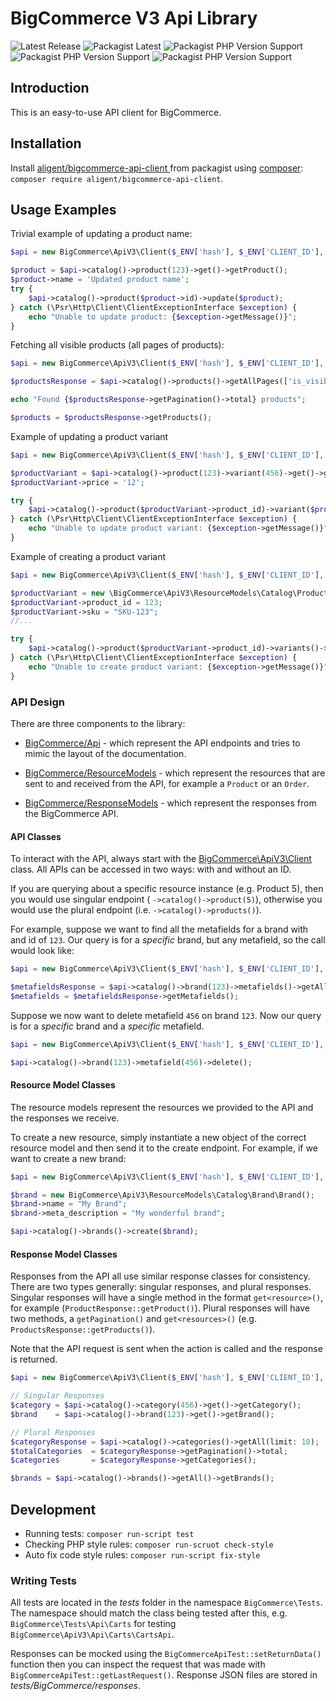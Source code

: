 # BigCommerce V3 Api Library

![Latest Release](https://img.shields.io/github/v/release/aligent/bigcommerce-v3-api-php-client?sort=semver)
![Packagist Latest](https://img.shields.io/packagist/v/aligent/bigcommerce-api-client)
![Packagist PHP Version Support](https://img.shields.io/packagist/php-v/aligent/bigcommerce-api-client/dev-main)
![Packagist PHP Version Support](https://img.shields.io/github/license/aligent/bigcommerce-v3-api-php-client)
![Packagist PHP Version Support](https://img.shields.io/github/workflow/status/aligent/bigcommerce-v3-api-php-client/Validate%20PHP%20dependancies%20and%20test)


## Introduction

This is an easy-to-use API client for BigCommerce.

## Installation

Install [aligent/bigcommerce-api-client ](https://packagist.org/packages/aligent/bigcommerce-api-client) 
from packagist using [composer](https://getcomposer.org/): `composer require aligent/bigcommerce-api-client`.

## Usage Examples

Trivial example of updating a product name:

```php
$api = new BigCommerce\ApiV3\Client($_ENV['hash'], $_ENV['CLIENT_ID'], $_ENV['ACCESS_TOKEN']);

$product = $api->catalog()->product(123)->get()->getProduct();
$product->name = 'Updated product name';
try {
    $api->catalog()->product($product->id)->update($product);
} catch (\Psr\Http\Client\ClientExceptionInterface $exception) {
    echo "Unable to update product: {$exception->getMessage()}";
}
```

Fetching all visible products (all pages of products):

```php
$api = new BigCommerce\ApiV3\Client($_ENV['hash'], $_ENV['CLIENT_ID'], $_ENV['ACCESS_TOKEN']);

$productsResponse = $api->catalog()->products()->getAllPages(['is_visible' => true]);

echo "Found {$productsResponse->getPagination()->total} products";

$products = $productsResponse->getProducts();
```

Example of updating a product variant

```php
$api = new BigCommerce\ApiV3\Client($_ENV['hash'], $_ENV['CLIENT_ID'], $_ENV['ACCESS_TOKEN']);

$productVariant = $api->catalog()->product(123)->variant(456)->get()->getProductVariant();
$productVariant->price = '12';

try {
    $api->catalog()->product($productVariant->product_id)->variant($productVariant->id)->update($productVariant);
} catch (\Psr\Http\Client\ClientExceptionInterface $exception) {
    echo "Unable to update product variant: {$exception->getMessage()}";
}
```

Example of creating a product variant

```php
$api = new BigCommerce\ApiV3\Client($_ENV['hash'], $_ENV['CLIENT_ID'], $_ENV['ACCESS_TOKEN']);

$productVariant = new \BigCommerce\ApiV3\ResourceModels\Catalog\Product\ProductVariant();
$productVariant->product_id = 123;
$productVariant->sku = "SKU-123";
//...

try {
    $api->catalog()->product($productVariant->product_id)->variants()->create($productVariant);
} catch (\Psr\Http\Client\ClientExceptionInterface $exception) {
    echo "Unable to create product variant: {$exception->getMessage()}";
}
```

### API Design

There are three components to the library:

- [BigCommerce/Api](./src/BigCommerce/Api) - which represent the API endpoints and tries to mimic the layout of the 
  documentation.
  
- [BigCommerce/ResourceModels](./src/BigCommerce/ResourceModels) - which represent the resources that are sent to and 
  received from the API, for example a `Product` or an `Order`.
  
- [BigCommerce/ResponseModels](./src/BigCommerce/ResponseModels) - which represent the responses from the BigCommerce 
  API.
  
#### API Classes

To interact with the API, always start with the [BigCommerce\ApiV3\Client](./src/BigCommerce/Client.php) class. All APIs
can be accessed in two ways: with and without an ID.

If you are querying about a specific resource instance (e.g. Product 5), then you would use singular endpoint (
`->catalog()->product(5)`), otherwise you would use the plural endpoint (i.e. `->catalog()->products()`). 

For example, suppose we want to find all the metafields for a brand with and id of `123`. Our query is for a _specific_
brand, but any metafield, so the call would look like:

```php
$api = new BigCommerce\ApiV3\Client($_ENV['hash'], $_ENV['CLIENT_ID'], $_ENV['ACCESS_TOKEN']);

$metafieldsResponse = $api->catalog()->brand(123)->metafields()->getAll();
$metafields = $metafieldsResponse->getMetafields();
```

Suppose we now want to delete metafield `456` on brand `123`. Now our query is for a _specific_ brand and a _specific_ 
metafield.

```php
$api = new BigCommerce\ApiV3\Client($_ENV['hash'], $_ENV['CLIENT_ID'], $_ENV['ACCESS_TOKEN']);

$api->catalog()->brand(123)->metafield(456)->delete();
```

#### Resource Model Classes

The resource models represent the resources we provided to the API and the responses we receive.

To create a new resource, simply instantiate a new object of the correct resource model and then send it to the create
endpoint. For example, if we want to create a new brand:

```php
$api = new BigCommerce\ApiV3\Client($_ENV['hash'], $_ENV['CLIENT_ID'], $_ENV['ACCESS_TOKEN']);

$brand = new BigCommerce\ApiV3\ResourceModels\Catalog\Brand\Brand();
$brand->name = "My Brand";
$brand->meta_description = "My wonderful brand";

$api->catalog()->brands()->create($brand);
```

#### Response Model Classes

Responses from the API all use similar response classes for consistency. There are two types generally: singular responses, 
and plural responses. Singular responses will have a single method in the format `get<resource>()`,
for example (`ProductResponse::getProduct()`). Plural responses will have two methods, a `getPagination()`
 and `get<resources>()` (e.g. `ProductsResponse::getProducts()`).

Note that the API request is sent when the action is called and the response
is returned.

```php
$api = new BigCommerce\ApiV3\Client($_ENV['hash'], $_ENV['CLIENT_ID'], $_ENV['ACCESS_TOKEN']);

// Singular Responses
$category = $api->catalog()->category(456)->get()->getCategory();
$brand    = $api->catalog()->brand(123)->get()->getBrand(); 

// Plural Responses
$categoryResponse = $api->catalog()->categories()->getAll(limit: 10);
$totalCategories  = $categoryResponse->getPagination()->total;
$categories       = $categoryResponse->getCategories();

$brands = $api->catalog()->brands()->getAll()->getBrands();
```

## Development

- Running tests: `composer run-script test`
- Checking PHP style rules: `composer run-scruot check-style`
- Auto fix code style rules: `composer run-script fix-style`

### Writing Tests

All tests are located in the _tests_ folder in the namespace `BigCommerce\Tests`. The namespace should match the class
being tested after this, e.g. `BigCommerce\Tests\Api\Carts` for testing `BigCommerce\ApiV3\Api\Carts\CartsApi`.

Responses can be mocked using the  `BigCommerceApiTest::setReturnData()` function then you can inspect the request that
was made with `BigCommerceApiTest::getLastRequest()`. Response JSON files are stored in _tests/BigCommerce/responses_.
